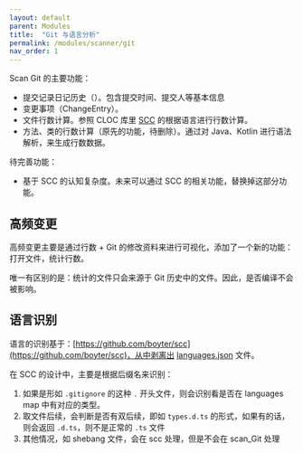 ```yaml
---
layout: default
parent: Modules
title:  "Git 与语言分析"
permalink: /modules/scanner/git
nav_order: 1
---
```


Scan Git 的主要功能：

- 提交记录日记历史（）。包含提交时间、提交人等基本信息
- 变更事项（ChangeEntry）。
- 文件行数计算。参照 CLOC 库里 [SCC](https://github.com/boyter/scc) 的根据语言进行行数计算。
- 方法、类的行数计算（原先的功能，待删除）。通过对 Java、Kotlin 进行语法解析，来生成行数数据。 

待完善功能：

- 基于 SCC 的认知复杂度。未来可以通过 SCC 的相关功能，替换掉这部分功能。

## 高频变更

高频变更主要是通过行数 + Git 的修改资料来进行可视化，添加了一个新的功能：打开文件，统计行数。

唯一有区别的是：统计的文件只会来源于 Git 历史中的文件。因此，是否编译不会被影响。

## 语言识别

语言的识别基于：[https://github.com/boyter/scc](https://github.com/boyter/scc)，从中剥离出 [languages.json](https://github.com/archguard/archguard/blob/master/scan_git/src/main/resources/languages.json) 文件。

在 SCC 的设计中，主要是根据后缀名来识别：

1. 如果是形如 `.gitignore` 的这种 `.` 开头文件，则会识别看是否在 languages map 中有对应的类型。
2. 取文件后续，会判断是否有双后续，即如 `types.d.ts` 的形式，如果有的话，则会返回 `.d.ts`，则不是正常的 `.ts` 文件
3. 其他情况，如 shebang 文件，会在 scc 处理，但是不会在 scan_Git 处理
